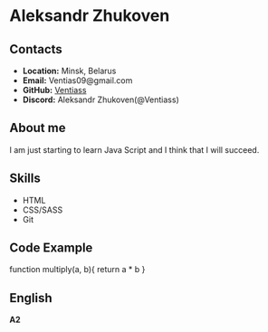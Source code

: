 <h1>Aleksandr Zhukoven</h1>
<h2>Contacts</h2>
<ul>
 <li> <strong>Location:</strong> Minsk, Belarus </li>
 <li> <strong>Email:</strong> Ventias09@gmail.com </li>
 <li> <strong>GitHub:</strong>  
 <a href="https://github.com/Ventiass"> Ventiass</a></li> 
 <li> <strong>Discord:</strong> Aleksandr Zhukoven(@Ventiass) </ul>
 <h2>About me</h2>
 <p> I am just starting to learn Java Script and I think that I will succeed. </p>
 <h2>Skills</h2>
<ul>
  <li>HTML</li>
  <li>CSS/SASS</li>
  <li>Git</li>
</ul>
<h2>Code Example</h2>
<p>function multiply(a, b){
  return a * b
} </p>
<h2>English</h2>
<p><strong>A2</strong></p>



